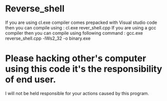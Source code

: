 # Reverse_shell
If you are using cl.exe compiler comes prepacked with Visual studio code then you can compile using : cl.exe rever_shell.cpp
If you are using a gcc compiler then you can compile using following command : 
gcc.exe reverse_shell.cpp -lWs2_32 -o binary.exe

# Please hacking other's computer using this code it's the responsibility of end user.
I will not be held responsible for your actions caused by this program.
